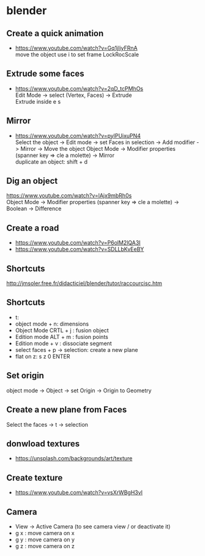 # blender

## Create a quick animation

* https://www.youtube.com/watch?v=Gq1jIiyFRnA<br>
move the object use i to set frame LockRocScale

## Extrude some faces

* https://www.youtube.com/watch?v=2qD_tcPMhOs<br>
Edit Mode -> select (Vertex, Faces) ->  Extrude<br>
Extrude inside e s

## Mirror 
* https://www.youtube.com/watch?v=pylPUixuPN4<br>
Select the object -> Edit mode -> set Faces in selection -> Add modifier -> Mirror -> Move the object
Object Mode -> Modifier properties (spanner key => cle a molette) -> Mirror<br>
duplicate an object: shift + d

## Dig an object
https://www.youtube.com/watch?v=lAjx9mbRh0s<br>
Object Mode -> Modifier properties (spanner key => cle a molette) -> Boolean -> Difference


## Create a road

* https://www.youtube.com/watch?v=P6olM2lQA3I
* https://www.youtube.com/watch?v=SDLLbKvEeBY

## Shortcuts
http://jmsoler.free.fr/didacticiel/blender/tutor/raccourcisc.htm


## Shortcuts

* t: 
* object mode + n: dimensions
* Object Mode CRTL + j : fusion object
* Edition mode ALT + m : fusion points
* Edition mode + v : dissociate segment
* select faces + p -> selection: create a new plane
* flat on z: s z 0 ENTER

## Set origin
object mode -> Object -> set Origin -> Origin to Geometry

## Create a new plane from Faces
Select the faces -> t -> selection

## donwload textures
* https://unsplash.com/backgrounds/art/texture

## Create texture
* https://www.youtube.com/watch?v=vsXrWBgH3vI

## Camera
* View -> Active Camera  (to see camera view / or deactivate it)
* g x : move camera on x
* g y : move camera on y
* g z : move camera on z

